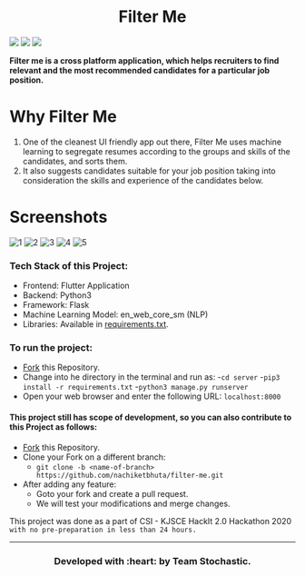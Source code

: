 <h1 align="center">Filter Me</h1>

[![](https://img.shields.io/badge/Made_with-Django-red?style=for-the-badge&logo=django)](https://www.djangoproject.com/ "Django")
[![](https://img.shields.io/badge/Made_with-Python3-red?style=for-the-badge&logo=python)](https://www.python.org/ "Python3")
[![](https://img.shields.io/badge/Made_with-flutter-red?style=for-the-badge&logo=flutter)](https://flutter.dev/  "Flutter")


**Filter me is a cross platform application, which helps recruiters to find relevant and the most recommended candidates for a particular job position.**

# Why Filter Me

1. One of the cleanest UI friendly app out there, Filter Me uses machine learning to segregate resumes according to the groups and skills of the candidates, and sorts them.
2. It also suggests candidates suitable for your job position taking into consideration the skills and experience of the candidates below.

# Screenshots
![1](./screenshots/HiShoot_20200202_114301.png)
![2](./screenshots/HiShoot_20200202_114311.png)
![3](./screenshots/HiShoot_20200202_114319.png)
![4](./screenshots/HiShoot_20200202_114328.png)
![5](./screenshots/HiShoot_20200202_114336.png)

### Tech Stack of this Project:

* Frontend: Flutter Application
* Backend: Python3
* Framework: Flask
* Machine Learning Model: en_web_core_sm (NLP)
* Libraries: Available in [requirements.txt](./server/requirements.txt).

### To run the project:

* [Fork](https://github.com/nachiketbhuta/filter-me) this Repository.
* Change into he directory in the terminal and run as:
  -`cd server`
  -`pip3 install -r requirements.txt`
  -`python3 manage.py runserver`
* Open your web browser and enter the following URL:
`localhost:8000`


#### This project still has scope of development, so you can also contribute to this Project as follows:
* [Fork](https://github.com/nachiketbhuta/filter-me) this Repository.
* Clone your Fork on a different branch:
	* `git clone -b <name-of-branch> https://github.com/nachiketbhuta/filter-me.git`
* After adding any feature:
	* Goto your fork and create a pull request.
	* We will test your modifications and merge changes.

This project was done as a part of CSI - KJSCE HackIt 2.0 Hackathon 2020 `with no pre-preparation in less than 24 hours.`

---
<h3 align="center"><b>Developed with :heart: by Team Stochastic.</b></h1>
